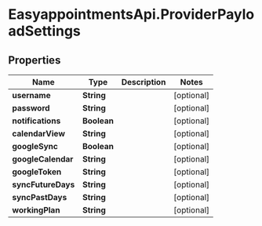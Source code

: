 # EasyappointmentsApi.ProviderPayloadSettings

## Properties
Name | Type | Description | Notes
------------ | ------------- | ------------- | -------------
**username** | **String** |  | [optional] 
**password** | **String** |  | [optional] 
**notifications** | **Boolean** |  | [optional] 
**calendarView** | **String** |  | [optional] 
**googleSync** | **Boolean** |  | [optional] 
**googleCalendar** | **String** |  | [optional] 
**googleToken** | **String** |  | [optional] 
**syncFutureDays** | **String** |  | [optional] 
**syncPastDays** | **String** |  | [optional] 
**workingPlan** | **String** |  | [optional] 
